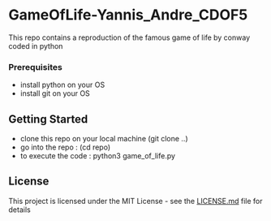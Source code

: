# GameOfLife-Yannis_Andre_CDOF5
This repo contains a reproduction of the famous game of life by conway coded in python

### Prerequisites
- install python on your OS
- install git on your OS

## Getting Started
- clone this repo on your local machine (git clone ..)
- go into the repo : (cd repo)
- to execute the code : python3 game_of_life.py

## License
This project is licensed under the MIT License - see the [LICENSE.md](LICENSE.md) file for details


